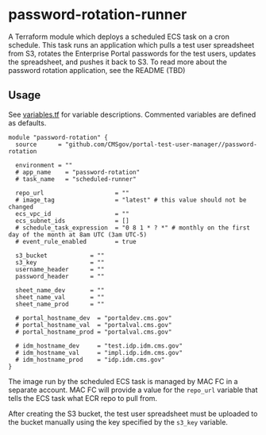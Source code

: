 # password-rotation-runner

A Terraform module which deploys a scheduled ECS task on a cron schedule.  This task runs an application which pulls a test user spreadsheet from S3, rotates the Enterprise Portal passwords for the test users, updates the spreadsheet, and pushes it back to S3. To read more about the password rotation application, see the README (TBD)

## Usage
See [variables.tf](variables.tf) for variable descriptions. Commented variables are defined as defaults. 
```
module "password-rotation" {
  source      = "github.com/CMSgov/portal-test-user-manager//password-rotation
  
  environment = ""
  # app_name    = "password-rotation"
  # task_name   = "scheduled-runner"

  repo_url                    = "" 
  # image_tag                 = "latest" # this value should not be changed
  ecs_vpc_id                  = "" 
  ecs_subnet_ids              = [] 
  # schedule_task_expression  = "0 8 1 * ? *" # monthly on the first day of the month at 8am UTC (3am UTC-5)
  # event_rule_enabled        = true

  s3_bucket            = ""
  s3_key               = ""
  username_header      = ""
  password_header      = ""

  sheet_name_dev       = ""
  sheet_name_val       = ""
  sheet_name_prod      = ""

  # portal_hostname_dev  = "portaldev.cms.gov"
  # portal_hostname_val  = "portalval.cms.gov"
  # portal_hostname_prod = "portalval.cms.gov"
  
  # idm_hostname_dev     = "test.idp.idm.cms.gov"
  # idm_hostname_val     = "impl.idp.idm.cms.gov"
  # idm_hostname_prod    = "idp.idm.cms.gov"
}
```

The image run by the scheduled ECS task is managed by MAC FC in a separate account.  MAC FC will provide a value for the `repo_url` variable that tells the ECS task what ECR repo to pull from. 

After creating the S3 bucket, the test user spreadsheet must be uploaded to the bucket manually using the key specified by the `s3_key` variable.